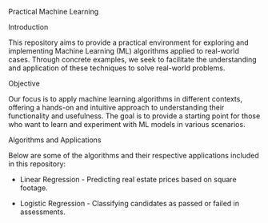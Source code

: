 Practical Machine Learning

Introduction

This repository aims to provide a practical environment for exploring and implementing Machine Learning (ML) algorithms applied to real-world cases. Through concrete examples, we seek to facilitate the understanding and application of these techniques to solve real-world problems.

Objective

Our focus is to apply machine learning algorithms in different contexts, offering a hands-on and intuitive approach to understanding their functionality and usefulness. The goal is to provide a starting point for those who want to learn and experiment with ML models in various scenarios.

Algorithms and Applications

Below are some of the algorithms and their respective applications included in this repository:

- Linear Regression - Predicting real estate prices based on square footage.

- Logistic Regression - Classifying candidates as passed or failed in assessments.

<!---
Hernanylima/Hernanylima is a ✨ special ✨ repository because its `README.md` (this file) appears on your GitHub profile.
You can click the Preview link to take a look at your changes.
--->

